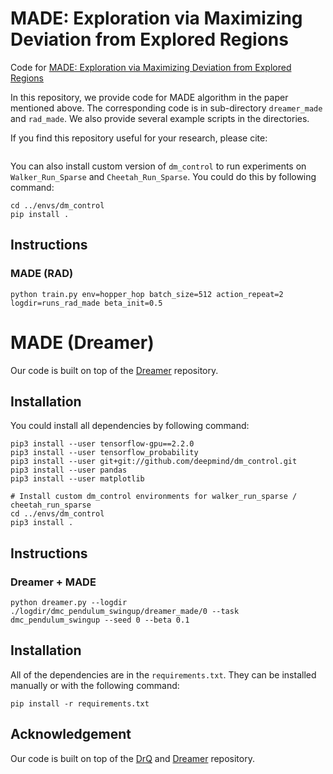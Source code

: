 # MADE: Exploration via Maximizing Deviation from Explored Regions

Code for [MADE: Exploration via Maximizing Deviation from Explored Regions](https://arxiv.org/abs/2106.10268)

In this repository, we provide code for MADE algorithm in the paper mentioned above. The corresponding code is in sub-directory `dreamer_made` and `rad_made`. We also provide several example scripts in the directories.

If you find this repository useful for your research, please cite:
```
```


You can also install custom version of `dm_control` to run experiments on `Walker_Run_Sparse` and `Cheetah_Run_Sparse`. You could do this by following command:

```
cd ../envs/dm_control
pip install .
```

## Instructions
### MADE (RAD)
```
python train.py env=hopper_hop batch_size=512 action_repeat=2 logdir=runs_rad_made beta_init=0.5
```


# MADE (Dreamer)
Our code is built on top of the [Dreamer](https://github.com/danijar/dreamer) repository.

## Installation

You could install all dependencies by following command:

```
pip3 install --user tensorflow-gpu==2.2.0
pip3 install --user tensorflow_probability
pip3 install --user git+git://github.com/deepmind/dm_control.git
pip3 install --user pandas
pip3 install --user matplotlib

# Install custom dm_control environments for walker_run_sparse / cheetah_run_sparse
cd ../envs/dm_control
pip3 install .
```

## Instructions
### Dreamer + MADE
```
python dreamer.py --logdir ./logdir/dmc_pendulum_swingup/dreamer_made/0 --task dmc_pendulum_swingup --seed 0 --beta 0.1
```

## Installation 

All of the dependencies are in the `requirements.txt`. They can be installed manually or with the following command:

```
pip install -r requirements.txt
```

## Acknowledgement
Our code is built on top of the [DrQ](https://github.com/denisyarats/drq) and [Dreamer](https://github.com/danijar/dreamer) repository.
